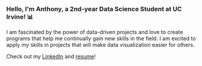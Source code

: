 ### Hello, I'm Anthony, a 2nd-year Data Science Student at UC Irvine! :bar_chart:

I am fascinated by the power of data-driven projects and love to create programs that help me continually gain new
skills in the field. I am excited to apply my skills in projects that will make data visualization easier for others. 

Check out my [LinkedIn](https://www.linkedin.com/in/anthonyccusimano/) and [resume](https://drive.google.com/file/d/1UVG4U9uWanKE775rxz2kTXNtjSjSzHtH/view?usp=sharing)!
